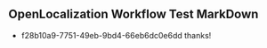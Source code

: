 ## OpenLocalization Workflow Test MarkDown
* f28b10a9-7751-49eb-9bd4-66eb6dc0e6dd thanks!

<!--HONumber=Jul16_HO3-->


